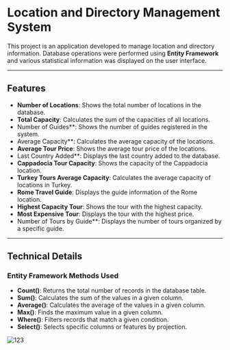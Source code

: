# Location and Directory Management System

This project is an application developed to manage location and directory information. Database operations were performed using **Entity Framework** and various statistical information was displayed on the user interface.

---

## Features

- **Number of Locations**: Shows the total number of locations in the database.
- **Total Capacity**: Calculates the sum of the capacities of all locations.
- Number of Guides**: Shows the number of guides registered in the system.
- Average Capacity**: Calculates the average capacity of the locations.
- **Average Tour Price**: Shows the average tour price of the locations.
- Last Country Added**: Displays the last country added to the database.
- **Cappadocia Tour Capacity**: Shows the capacity of the Cappadocia location.
- **Turkey Tours Average Capacity**: Calculates the average capacity of locations in Turkey.
- **Rome Travel Guide**: Displays the guide information of the Rome location.
- **Highest Capacity Tour**: Shows the tour with the highest capacity.
- **Most Expensive Tour**: Displays the tour with the highest price.
- Number of Tours by Guide**: Displays the number of tours organized by a specific guide.

---

## Technical Details

### Entity Framework Methods Used
- **Count()**: Returns the total number of records in the database table.
- **Sum()**: Calculates the sum of the values in a given column.
- **Average()**: Calculates the average of the values in a given column.
- **Max()**: Finds the maximum value in a given column.
- **Where()**:  Filters records that match a given condition.
- **Select()**: Selects specific columns or features by projection.



![123](https://github.com/user-attachments/assets/e05617b7-1570-4515-89c0-8b7db0cd8a6f)
